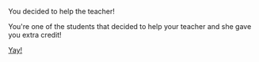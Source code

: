 You decided to help the teacher!

You're one of the  students that decided to help your teacher and she gave you extra credit!


[Yay!](good-day.md)